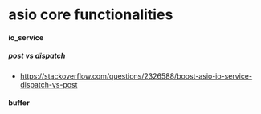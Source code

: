 # asio core functionalities
#### io_service
##### post vs dispatch
* https://stackoverflow.com/questions/2326588/boost-asio-io-service-dispatch-vs-post

#### buffer
